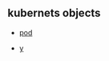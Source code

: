
## kubernets objects
- [pod](https://github.com/sudheer71/eks/tree/main/k8/pod#readme)

- [y](https://www.youtube.com/playlist?list=PLKb_hnKdTrx1laBVUQ85GkugOF5vOxjZP)